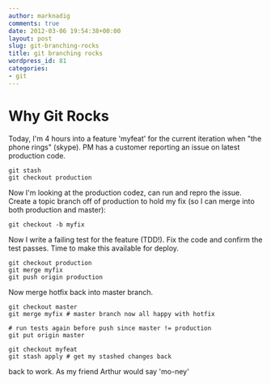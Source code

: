 ```yaml
---
author: marknadig
comments: true
date: 2012-03-06 19:54:38+00:00
layout: post
slug: git-branching-rocks
title: git branching rocks
wordpress_id: 81
categories:
- git
---
```


# Why Git Rocks


Today, I'm 4 hours into a feature 'myfeat' for the current iteration when "the phone rings" (skype). PM has a customer reporting an issue on latest production code.

    
    git stash
    git checkout production


Now I'm looking at the production codez, can run and repro the issue. Create a topic branch off of production to hold my fix (so I can merge into both production and master):

    
    git checkout -b myfix


Now I write a failing test for the feature (TDD!). Fix the code and confirm the test passes. Time to make this available for deploy.

    
    git checkout production
    git merge myfix 
    git push origin production


Now merge hotfix back into master branch.

    
    git checkout master
    git merge myfix # master branch now all happy with hotfix
    
    # run tests again before push since master != production
    git put origin master 
    
    git checkout myfeat
    git stash apply # get my stashed changes back


back to work. As my friend Arthur would say 'mo-ney'
